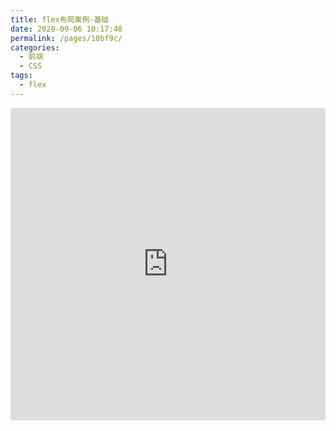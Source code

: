 ```yaml
---
title: flex布局案例-基础
date: 2020-09-06 10:17:48
permalink: /pages/10bf9c/
categories:
  - 前端
  - CSS
tags:
  - flex
---
```


<iframe src="https://codesandbox.io/embed/amazing-gates-1mc0z?fontsize=14&hidenavigation=1&theme=dark"
     style="width:100%; height:500px; border:0; border-radius: 4px; overflow:hidden;"
     title="amazing-gates-1mc0z"
     allow="accelerometer; ambient-light-sensor; camera; encrypted-media; geolocation; gyroscope; hid; microphone; midi; payment; usb; vr; xr-spatial-tracking"
     sandbox="allow-forms allow-modals allow-popups allow-presentation allow-same-origin allow-scripts"
   ></iframe>

